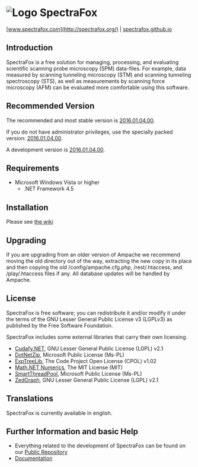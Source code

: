 ![Logo](http://spectrafox.com/images/style/headerlogo3.png) SpectraFox
=======
[www.spectrafox.com](http://spectrafox.org/) |
[spectrafox.github.io](http://spectrafox.github.io)

Introduction
------

SpectraFox is a free solution for managing, processing, and evaluating scientific scanning probe microscopy (SPM) data-files. For example, data measured by scanning tunneling microscopy (STM) and scanning tunneling spectroscopy (STS), as well as measurements by scanning force microscopy (AFM) can be evaluated more comfortable using this software.

Recommended Version
-------------------

The recommended and most stable version is [2016.01.04.00](https://github.com/spectrafox/spectrafox/setup/spectrafox-stable.exe).

If you do not have administrator privileges, use the specially packed version:
[2016.01.04.00](https://github.com/spectrafox/spectrafox/setup/spectrafox-stable-lowpriv.exe).

A development version is 
[2016.01.04.00](https://github.com/spectrafox/spectrafox/setup/spectrafox-dev.exe).

Requirements
------------

* Microsoft Windows Vista or higher
    * .NET Framework 4.5

Installation
------------

Please see [the wiki](https://github.com/spectrafox/spectrafox/wiki/Installation)

Upgrading
---------

If you are upgrading from an older version of Ampache we recommend
moving the old directory out of the way, extracting the new copy in
its place and then copying the old /config/ampache.cfg.php, /rest/.htaccess,
and /play/.htaccess files if any. All database updates will be handled by Ampache.

License
-------

SpectraFox is free software; you can redistribute it and/or
modify it under the terms of the GNU Lesser General Public License v3 (LGPLv3)
as published by the Free Software Foundation.

SpectraFox includes some external libraries that carry their own licensing.

* [Cudafy.NET](http://cudafy.codeplex.com/), GNU Lesser General Public License (LGPL) v2.1
* [DotNetZip](http://dotnetzip.codeplex.com/), Microsoft Public License (Ms-PL)
* [ExpTreeLib](http://www.codeproject.com/Articles/8546/An-All-VB-NET-Explorer-Tree-Control-with-ImageList), The Code Project Open License (CPOL) v1.02
* [Math.NET Numerics](http://numerics.mathdotnet.com/), The MIT License (MIT)
* [SmartThreadPool](http://smartthreadpool.codeplex.com/), Microsoft Public License (Ms-PL)
* [ZedGraph](http://sourceforge.net/projects/zedgraph/), GNU Lesser General Public License (LGPL) v2.1

Translations
------------

SpectraFox is currently available in english.

Further Information and basic Help
----------------------------------

* Everything related to the development of SpectraFox can be found on our [Public Repository](https://github.com/spectrafox)
* [Documentation](https://github.com/spectrafox/spectrafox/wiki)
